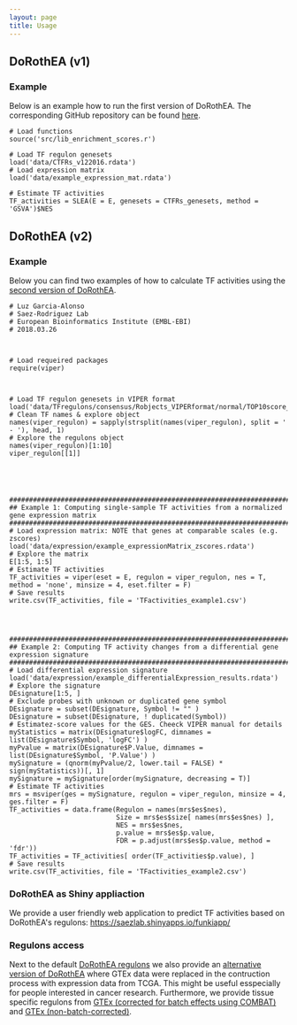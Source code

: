 ```yaml
---
layout: page
title: Usage
---
```



## DoRothEA (v1)
### Example
Below is an example how to run the first version of DoRothEA. The corresponding GitHub repository can be found [here](https://github.com/saezlab/DoRothEA/releases/tag/version1).
```
# Load functions
source('src/lib_enrichment_scores.r')

# Load TF regulon genesets
load('data/CTFRs_v122016.rdata')
# Load expression matrix
load('data/example_expression_mat.rdata')

# Estimate TF activities
TF_activities = SLEA(E = E, genesets = CTFRs_genesets, method = 'GSVA')$NES
```

## DoRothEA (v2)
### Example
Below you can find two examples of how to calculate TF activities using the [second version of DoRothEA](https://github.com/saezlab/DoRothEA/).

```
# Luz Garcia-Alonso
# Saez-Rodriguez Lab
# European Bioinformatics Institute (EMBL-EBI)
# 2018.03.26



# Load requeired packages
require(viper) 



# Load TF regulon genesets in VIPER format
load('data/TFregulons/consensus/Robjects_VIPERformat/normal/TOP10score_viperRegulon.rdata')
# Clean TF names & explore object
names(viper_regulon) = sapply(strsplit(names(viper_regulon), split = ' - '), head, 1)
# Explore the regulons object
names(viper_regulon)[1:10]
viper_regulon[[1]]





##########################################################################################
## Example 1: Computing single-sample TF activities from a normalized gene expression matrix 
##########################################################################################
# Load expression matrix: NOTE that genes at comparable scales (e.g. zscores)
load('data/expression/example_expressionMatrix_zscores.rdata')
# Explore the matrix
E[1:5, 1:5]
# Estimate TF activities
TF_activities = viper(eset = E, regulon = viper_regulon, nes = T, method = 'none', minsize = 4, eset.filter = F)
# Save results
write.csv(TF_activities, file = 'TFactivities_example1.csv')




##########################################################################################
## Example 2: Computing TF activity changes from a differential gene expression signature
##########################################################################################
# Load differential expression signature
load('data/expression/example_differentialExpression_results.rdata')
# Explore the signature
DEsignature[1:5, ]
# Exclude probes with unknown or duplicated gene symbol
DEsignature = subset(DEsignature, Symbol != "" )
DEsignature = subset(DEsignature, ! duplicated(Symbol))
# Estimatez-score values for the GES. Cheeck VIPER manual for details
myStatistics = matrix(DEsignature$logFC, dimnames = list(DEsignature$Symbol, 'logFC') )
myPvalue = matrix(DEsignature$P.Value, dimnames = list(DEsignature$Symbol, 'P.Value') )
mySignature = (qnorm(myPvalue/2, lower.tail = FALSE) * sign(myStatistics))[, 1]
mySignature = mySignature[order(mySignature, decreasing = T)]
# Estimate TF activities
mrs = msviper(ges = mySignature, regulon = viper_regulon, minsize = 4, ges.filter = F)
TF_activities = data.frame(Regulon = names(mrs$es$nes),
                           Size = mrs$es$size[ names(mrs$es$nes) ], 
                           NES = mrs$es$nes, 
                           p.value = mrs$es$p.value, 
                           FDR = p.adjust(mrs$es$p.value, method = 'fdr'))
TF_activities = TF_activities[ order(TF_activities$p.value), ]
# Save results
write.csv(TF_activities, file = 'TFactivities_example2.csv')
```

### DoRothEA as Shiny appliaction
We provide a user friendly web application to predict TF activities based on DoRothEA's regulons: https://saezlab.shinyapps.io/funkiapp/

### Regulons access
Next to the default [DoRothEA regulons](https://github.com/saezlab/DoRothEA/tree/master/data/TFregulons/consensus/Robjects_VIPERformat/normal) we also provide an [alternative version of DoRothEA](https://github.com/saezlab/DoRothEA/tree/master/data/TFregulons/consensus/Robjects_VIPERformat/pancancer) where GTEx data were replaced in the contruction process with expression data from TCGA. This might be useful esspecially for people interested in cancer research. Furthermore, we provide tissue specific regulons from [GTEx (corrected for batch effects using COMBAT)](https://github.com/saezlab/DoRothEA/tree/master/data/TFregulons/advanced_single_evidences/Robjects_VIPERformat/inferred_ARACNe/normal_GTEx/tissue_specific) and [GTEx (non-batch-corrected)](https://github.com/saezlab/DoRothEA/tree/master/data/TFregulons/advanced_single_evidences/Robjects_VIPERformat/inferred_ARACNe/normal_GTEx_non_batch_corrected/tissue_specific).
